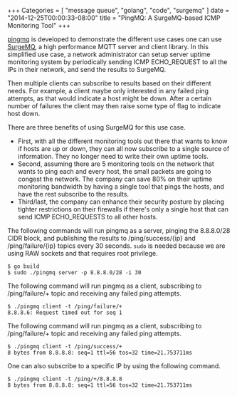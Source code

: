 +++
Categories = [ "message queue", "golang", "code", "surgemq" ]
date = "2014-12-25T00:00:33-08:00"
title = "PingMQ: A SurgeMQ-based ICMP Monitoring Tool"
+++

[pingmq](https://github.com/surge/surgemq/tree/master/cmd/pingmq) is developed to demonstrate the different use cases one can use [SurgeMQ](//surgemq.com), a high performance MQTT server and client library. In this simplified use case, a network administrator can setup server uptime monitoring system by periodically sending ICMP ECHO_REQUEST to all the IPs in their network, and send the results to SurgeMQ.

Then multiple clients can subscribe to results based on their different needs. For example, a client maybe only interested in any failed ping attempts, as that would indicate a host might be down. After a certain number of failures the client may then raise some type of flag to indicate host down.

There are three benefits of using SurgeMQ for this use case. 

* First, with all the different monitoring tools out there that wants to know if hosts are up or down, they can all now subscribe to a single source of information. They no longer need to write their own uptime tools. 
* Second, assuming there are 5 monitoring tools on the network that wants to ping each and every host, the small packets are going to congest the network. The company can save 80% on their uptime monitoring bandwidth by having a single tool that pings the hosts, and have the rest subscribe to the results. 
* Third/last, the company can enhance their security posture by placing tighter restrictions on their firewalls if there's only a single host that can send ICMP ECHO_REQUESTS to all other hosts.

The following commands will run pingmq as a server, pinging the 8.8.8.0/28 CIDR block, and publishing the results to /ping/success/{ip} and /ping/failure/{ip} topics every 30 seconds. `sudo` is needed because we are using RAW sockets and that requires root privilege.

```
$ go build
$ sudo ./pingmq server -p 8.8.8.0/28 -i 30
```

The following command will run pingmq as a client, subscribing to /ping/failure/+ topic and receiving any failed ping attempts.

```
$ ./pingmq client -t /ping/failure/+
8.8.8.6: Request timed out for seq 1
```

The following command will run pingmq as a client, subscribing to /ping/failure/+ topic and receiving any failed ping attempts.

```
$ ./pingmq client -t /ping/success/+
8 bytes from 8.8.8.8: seq=1 ttl=56 tos=32 time=21.753711ms
```

One can also subscribe to a specific IP by using the following command.

```
$ ./pingmq client -t /ping/+/8.8.8.8
8 bytes from 8.8.8.8: seq=1 ttl=56 tos=32 time=21.753711ms
```
